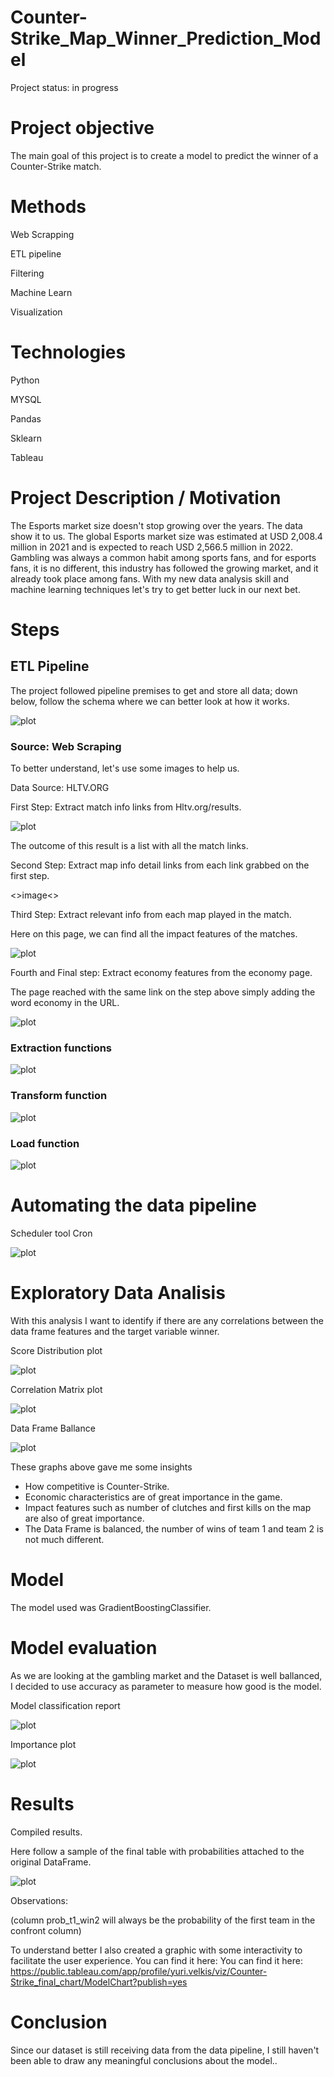 # Counter-Strike_Map_Winner_Prediction_Model

Project status: in progress

# Project objective

The main goal of this project is to create a model to predict the winner of a Counter-Strike match.

# Methods

Web Scrapping

ETL pipeline

Filtering

Machine Learn

Visualization

# Technologies

Python

MYSQL

Pandas

Sklearn

Tableau

# Project Description / Motivation
 
The Esports market size doesn't stop growing over the years. The data show it to us. The global Esports market size was estimated at USD 2,008.4 million in 2021 and is expected to reach USD 2,566.5 million in 2022. Gambling was always a common habit among sports fans, and for esports fans, it is no different, this industry has followed the growing market, and it already took place among fans. With my new data analysis skill and machine learning techniques let's try to get better luck in our next bet.
# Steps

## ETL Pipeline
 
The project followed pipeline premises to get and store all data; down below, follow the schema where we can better look at how it works.
 
![plot](images/elt-pipeline.jpeg)

### Source:  Web Scraping
To better understand, let's use some images to help us.

Data Source: HLTV.ORG

First Step: Extract match info links from Hltv.org/results.

![plot](images/hltv-1.jpeg)

The outcome of this result is a list with all the match links.

Second Step: Extract map info detail links from each link grabbed on the first step.

<>image<>

Third Step: Extract relevant info from each map played in the match.

Here on this page, we can find all the impact features of the matches.

![plot](images/impact_features.jpeg)

Fourth and Final step: Extract economy features from the economy page.

The page reached with the same link on the step above simply adding the word economy in the URL.

![plot](images/economic_features.jpeg) 
 
### Extraction functions

![plot](images/ex-func.jpeg) 

### Transform function

![plot](images/transform2.jpeg) 

### Load function

![plot](images/Load.jpeg)

# Automating the data pipeline

Scheduler tool Cron

![plot](images/cron.jpeg)

# Exploratory Data Analisis
 
 With this analysis I want to identify if there are any correlations between the data frame features and the target variable winner.
 
 Score Distribution plot
 
 ![plot](images/score_distribution.jpeg) 
 
 Correlation Matrix plot
 
 ![plot](images/correlation-matrix.png) 
 
 Data Frame Ballance
 
  ![plot](images/dataframe.jpeg)
  
These graphs above gave me some insights
 
  - How competitive is Counter-Strike.
  - Economic characteristics are of great importance in the game.
  - Impact features such as number of clutches and first kills on the map are also of great importance.
  - The Data Frame is balanced, the number of wins of team 1 and team 2 is not much different.
 
 # Model
 
 The model used was GradientBoostingClassifier.
 
 # Model evaluation
 
 As we are looking at the gambling market and the Dataset is well ballanced, I decided to use accuracy as parameter to measure how good is the model.
 
Model classification report

  ![plot](images/evaluation1.jpeg)
  
Importance plot

![plot](images/importance.jpeg)

 # Results
 
 Compiled results.
 
 Here follow a sample of the final table with probabilities attached to the original DataFrame.
 
 ![plot](images/final_result2.jpeg)
 
 Observations: 

(column prob_t1_win2 will always be the probability of the first team in the confront column)
 

To understand better I also created a graphic with some interactivity to facilitate the user experience. You can find it here:
 You can find it here: https://public.tableau.com/app/profile/yuri.velkis/viz/Counter-Strike_final_chart/ModelChart?publish=yes
 
 # Conclusion
 
Since our dataset is still receiving data from the data pipeline, I still haven't been able to draw any meaningful conclusions about the model..
